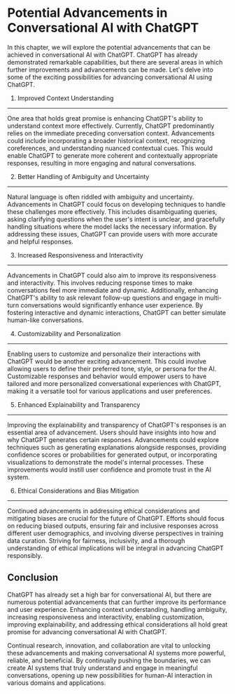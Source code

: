Potential Advancements in Conversational AI with ChatGPT
=================================================================

In this chapter, we will explore the potential advancements that can be achieved in conversational AI with ChatGPT. ChatGPT has already demonstrated remarkable capabilities, but there are several areas in which further improvements and advancements can be made. Let's delve into some of the exciting possibilities for advancing conversational AI using ChatGPT.

1. Improved Context Understanding
---------------------------------

One area that holds great promise is enhancing ChatGPT's ability to understand context more effectively. Currently, ChatGPT predominantly relies on the immediate preceding conversation context. Advancements could include incorporating a broader historical context, recognizing coreferences, and understanding nuanced contextual cues. This would enable ChatGPT to generate more coherent and contextually appropriate responses, resulting in more engaging and natural conversations.

2. Better Handling of Ambiguity and Uncertainty
-----------------------------------------------

Natural language is often riddled with ambiguity and uncertainty. Advancements in ChatGPT could focus on developing techniques to handle these challenges more effectively. This includes disambiguating queries, asking clarifying questions when the user's intent is unclear, and gracefully handling situations where the model lacks the necessary information. By addressing these issues, ChatGPT can provide users with more accurate and helpful responses.

3. Increased Responsiveness and Interactivity
---------------------------------------------

Advancements in ChatGPT could also aim to improve its responsiveness and interactivity. This involves reducing response times to make conversations feel more immediate and dynamic. Additionally, enhancing ChatGPT's ability to ask relevant follow-up questions and engage in multi-turn conversations would significantly enhance user experience. By fostering interactive and dynamic interactions, ChatGPT can better simulate human-like conversations.

4. Customizability and Personalization
--------------------------------------

Enabling users to customize and personalize their interactions with ChatGPT would be another exciting advancement. This could involve allowing users to define their preferred tone, style, or persona for the AI. Customizable responses and behavior would empower users to have tailored and more personalized conversational experiences with ChatGPT, making it a versatile tool for various applications and user preferences.

5. Enhanced Explainability and Transparency
-------------------------------------------

Improving the explainability and transparency of ChatGPT's responses is an essential area of advancement. Users should have insights into how and why ChatGPT generates certain responses. Advancements could explore techniques such as generating explanations alongside responses, providing confidence scores or probabilities for generated output, or incorporating visualizations to demonstrate the model's internal processes. These improvements would instill user confidence and promote trust in the AI system.

6. Ethical Considerations and Bias Mitigation
---------------------------------------------

Continued advancements in addressing ethical considerations and mitigating biases are crucial for the future of ChatGPT. Efforts should focus on reducing biased outputs, ensuring fair and inclusive responses across different user demographics, and involving diverse perspectives in training data curation. Striving for fairness, inclusivity, and a thorough understanding of ethical implications will be integral in advancing ChatGPT responsibly.

Conclusion
----------

ChatGPT has already set a high bar for conversational AI, but there are numerous potential advancements that can further improve its performance and user experience. Enhancing context understanding, handling ambiguity, increasing responsiveness and interactivity, enabling customization, improving explainability, and addressing ethical considerations all hold great promise for advancing conversational AI with ChatGPT.

Continual research, innovation, and collaboration are vital to unlocking these advancements and making conversational AI systems more powerful, reliable, and beneficial. By continually pushing the boundaries, we can create AI systems that truly understand and engage in meaningful conversations, opening up new possibilities for human-AI interaction in various domains and applications.
